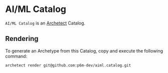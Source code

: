# AI/ML Catalog

`AI/ML Catalog` is an [Archetect](https://archetect.github.io/) Catalog.

## Rendering

To generate an Archetype from this Catalog, copy and execute the following command:

```sh
archetect render git@github.com:p6m-dev/aiml.catalog.git
```